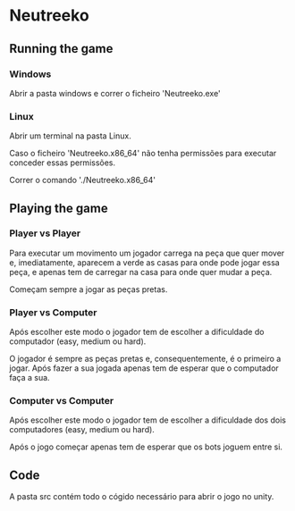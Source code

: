 # Neutreeko

## Running the game

### Windows

Abrir a pasta windows e correr o ficheiro 'Neutreeko.exe'

### Linux

Abrir um terminal na pasta Linux.

Caso o ficheiro 'Neutreeko.x86_64' não tenha permissões para executar conceder essas permissões.

Correr o comando './Neutreeko.x86_64'

## Playing the game

### Player vs Player

Para executar um movimento um jogador carrega na peça que quer mover e, imediatamente, aparecem a verde as casas para onde pode jogar essa peça, e apenas tem de carregar na casa para onde quer mudar a peça.

Começam sempre a jogar as peças pretas.

### Player vs Computer

Após escolher este modo o jogador tem de escolher a dificuldade do computador (easy, medium ou hard).

O jogador é sempre as peças pretas e, consequentemente, é o primeiro a jogar. Após fazer a sua jogada apenas tem de esperar que o computador faça a sua.

### Computer vs Computer

Após escolher este modo o jogador tem de escolher a dificuldade dos dois computadores (easy, medium ou hard).

Após o jogo começar apenas tem de esperar que os bots joguem entre si.

## Code

A pasta src contém todo o cógido necessário para abrir o jogo no unity.
